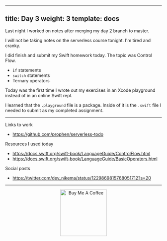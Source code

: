 ---
title: Day 3 
weight: 3
template: docs
-- 

Last night I worked on notes after merging my day 2 branch to master.

I will not be taking notes on the serverless course tonight. I'm tired and cranky.

I did finish and submit my Swift homework today. The topic was Control Flow. 

- `if` statements
- `switch` statements
- Ternary operators

Today was the first time I wrote out my exercises in an Xcode playground instead of in an online Swift repl.

I learned that the `.playground` file is a package. Inside of it is the `.swift` file I needed to submit as my completed assignment.

****

Links to work
- https://github.com/prophen/serverless-todo

Resources I used today
- https://docs.swift.org/swift-book/LanguageGuide/ControlFlow.html
- https://docs.swift.org/swift-book/LanguageGuide/BasicOperators.html


Social posts
- https://twitter.com/dev_nikema/status/1229869815768051712?s=20


****

<p align="center"> <a href="https://www.buymeacoffee.com/nikema" target="_blank"><img src="https://cdn.buymeacoffee.com/buttons/default-orange.png" alt="Buy Me A Coffee" width="150px"></a></center></p>